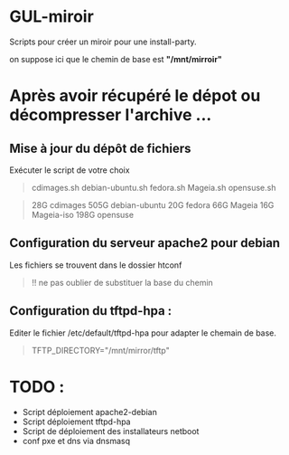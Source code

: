 GUL-miroir
===========

Scripts pour créer un miroir pour une install-party.

on suppose ici que le chemin de base est __"/mnt/mirroir"__

# Après avoir récupéré le dépot ou décompresser l'archive ...

## Mise à jour du dépôt de fichiers

  Exécuter le script de votre choix 
>  cdimages.sh  debian-ubuntu.sh  fedora.sh  Mageia.sh  opensuse.sh

> 28G     cdimages
> 505G    debian-ubuntu
> 20G     fedora
> 66G     Mageia
> 16G     Mageia-iso
> 198G    opensuse


## Configuration du serveur apache2 pour debian

  Les fichiers se trouvent dans le dossier htconf
>  !! ne pas oublier de substituer la base du chemin 

## Configuration du tftpd-hpa :

  Editer le fichier /etc/default/tftpd-hpa pour adapter le chemain de base.
>  TFTP_DIRECTORY="/mnt/mirror/tftp"


# TODO :

- Script déploiement apache2-debian
- Script déploiement tftpd-hpa
- Script de déploiement des installateurs netboot
- conf pxe et dns via dnsmasq

